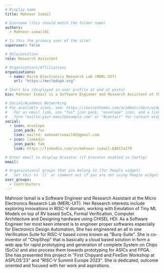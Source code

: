 ```yaml
---
# Display name
title: Mahnoor Ismail

# Username (this should match the folder name)
authors:
  - Mahnoor-ismail01

# Is this the primary user of the site?
superuser: false

# Role/position
role: Research Assistant

# Organizations/Affiliations
organizations:
  - name: Micro Electronics Research Lab (MERL-UIT)
    url: "https://merledupk.org"

# Short bio (displayed in user profile at end of posts)
bio: Mahnoor Ismail is a Software Engineer and Research Assistant at the Micro Electronics Research Lab (MERL-UIT). Her Research interests include exploring innovations in RISC-V domain, working with Emulation of Tiny ML Models on top of RV based SoCs, Formal Verification, Computer Architecture and Designing hardware using CHISEL HDl. As a Software Engineer her most keen interest is to engineer proper softwares especially for Electronics Design Automation, She has engineered an all in one Verification Suite for RISC-V based cores known as "Burq-Suite".

# Social/Academic Networking
# For available icons, see: https://sourcethemes.com/academic/docs/widgets/#icons
#   For an email link, use "fas" icon pack, "envelope" icon, and a link in the
#   form "mailto:your-email@example.com" or "#contact" for contact widget.
social:
  - icon: envelope
    icon_pack: fas
    link: mailto: mahnoorismail01@gmail.com
  - icon: linkedin
    icon_pack: fab
    link: https://linkedin.com/in/mahnoor-ismail-b8017a179

# Enter email to display Gravatar (if Gravatar enabled in Config)
email: 

# Organizational groups that you belong to (for People widget)
#   Set this to `[]` or comment out if you are not using People widget.
user_groups:
  - Contributors
---
```

Mahnoor Ismail is a Software Engineer and Research Assistant at the Micro Electronics Research Lab (MERL-UIT). Her Research interests include exploring innovations in RISC-V domain, working with Emulation of Tiny ML Models on top of RV based SoCs, Formal Verification, Computer Architecture and Designing hardware using CHISEL HDl. As a Software Engineer her most keen interest is to engineer proper softwares especially for Electronics Design Automation, She has engineered an all in one Verification Suite for RISC-V based cores known as "Burq-Suite". She is co-inventor of "ChipShop" that is basically a cloud based solution in form a web app for rapid prototyping and generation of complete System on Chips (SoCs) and also process them towards prototyping for ASICs and FPGA. She has presented this project in "First Chipyard and FireSim Workshop at ASPLOS'23" and "RISC-V Summit Europe 2023". She is dedicated, outcome oriented and focused with her work and aspirations.
